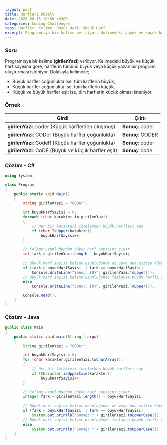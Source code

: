 ```yaml
---
layout: post
title: Harfleri Düzelt
date: 2020-08-15 10:56 +0300
categories: Coding-Challenges
tags: Harfler, Kelime, Büyük Harf, Küçük Harf
excerpt: Programcıya bir kelime veriliyor. Kelimedeki büyük ve küçük harf sayısına göre,  harflerin tümünü büyük veya küçük yazan bir program oluşturması isteniyor...
---
```

### Soru
Programcıya bir kelime **(girilenYazi)** veriliyor. Kelimedeki büyük ve küçük harf sayısına göre,  harflerin tümünü büyük veya küçük yazan bir program oluşturması isteniyor. Dolasıyla kelimede;

* Büyük harfler çoğunlukta ise, tüm harflerin büyük,
* Küçük harfler çoğunlukta ise, tüm harflerin küçük,
* Küçük ve büyük harfler eşit ise, tüm harflerin küçük olması isteniyor.

### Örnek

| Girdi                  | Çıktı            |
|------------------------|------------------|
| **girilenYazi**: coder (Küçük harflerden oluşmuş) | **Sonuç**: coder |
| **girilenYazi**: CODer (Büyük harfler çoğunlukta)| **Sonuç**: CODER |
| **girilenYazi**: CodeR (Küçük harfler çoğunlukta)| **Sonuç**: coder |
| **girilenYazi**: CoDE (Büyük ve küçük harfler eşit)| **Sonuç**: code |

### Çözüm - C#
```csharp
using System;

class Program
{
    public static void Main()
    {
        string girilenYazi = "CODer";

        int buyukHarfSayisi = 0;
        foreach (char karakter in girilenYazi)
        {
            // Her bir karakteri incelerken büyük harfleri say
            if (char.IsUpper(karakter))
                buyukHarfSayisi++;
        }

        // Kelime uzunluğundan büyük harf sayısını çıkar
        int fark = girilenYazi.Length - buyukHarfSayisi;
        
        // Büyük harf sayısı kelime uzunluğunda az veya ona eşitse küçük harfli yaz
        if (fark > buyukHarfSayisi || fark == buyukHarfSayisi)
            Console.WriteLine("Sonuç: {0}", girilenYazi.ToLower());
        // Büyük harf sayısı kelime uzunluğunda fazlaysa büyük harfli yaz
        else
            Console.WriteLine("Sonuç: {0}", girilenYazi.ToUpper());

        Console.Read();
    }
}
```

### Çözüm - Java
```java
public class Main
{
	public static void main(String[] args) 
    {
		String girilenYazi = "CODer";

        int buyukHarfSayisi = 0;
        for (char karakter:girilenYazi.toCharArray())
        {
            // Her bir karakteri incelerken büyük harfleri say
            if (Character.isUpperCase(karakter))
                buyukHarfSayisi++;
        }

        // Kelime uzunluğundan büyük harf sayısını çıkar
        Integer fark = girilenYazi.length() - buyukHarfSayisi;
        
        // Büyük harf sayısı kelime uzunluğunda az veya ona eşitse küçük harfli yaz
        if (fark > buyukHarfSayisi || fark == buyukHarfSayisi)
            System.out.println("Sonuç: " + girilenYazi.toLowerCase());
        // Büyük harf sayısı kelime uzunluğunda fazlaysa büyük harfli yaz
        else
            System.out.println("Sonuç: " + girilenYazi.toUpperCase());
	}
}
```